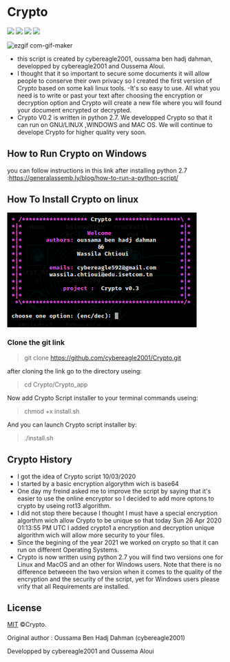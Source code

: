 # Crypto
  <a target="_blank" href="Language" title="Language"><img src="https://img.shields.io/badge/language-python 2.7-GREEN"></a>
  <a target="_blank" href="OS" title="OS"><img src="https://img.shields.io/static/v1?label=OS&message=linux&color=red"></a>
   <a target="_blank" href="OS" title="OS"><img src="https://img.shields.io/static/v1?label=OS&message=Windows&color=red"></a>
    <a target="_blank" href="OS" title="OS"><img src="https://img.shields.io/static/v1?label=OS&message=MacOS&color=red"></a>
  
![ezgif com-gif-maker](https://user-images.githubusercontent.com/63789665/80309500-f8755400-87c4-11ea-9ae1-5e0f7e1e3966.gif)

- this script is created by cybereagle2001, oussama ben hadj dahman, developped by cybereagle2001 and Oussema Aloui.
- I thought that it so important to secure some documents it will allow people to conserve their own privacy so I created the first version of Crypto based on some kali linux tools. -It's so easy to use. All what you need is to write or past your text after choosing the encryption or decryption option and Crypto will create a new file where you will found your document encrypted or decrypted.
- Crypto V0.2 is written in python 2.7. We developped Crypto so that it can run on GNU/LINUX ,WINDOWS and MAC OS. We will continue to develope Crypto for higher quality very soon.

## How to Run Crypto on Windows 

you can follow instructions in this link after installing python 2.7 :https://generalassemb.ly/blog/how-to-run-a-python-script/
## How To Install Crypto on linux 

![crypto](crypto1.png)


### Clone the git link 

>  git clone https://github.com/cybereagle2001/Crypto.git

after cloning the link go to the directory useing:
                    
> cd Crypto/Crypto_app

Now add Crypto Script installer to your terminal commands useing:
>chmod +x install.sh

And you can launch Crypto script installer by:

  >./install.sh
  
## Crypto History
- I got the idea of Crypto script 10/03/2020
- I started by a basic encryption algorythm wich is base64 
- One day my freind asked me to improve the script by saying that it's easier to use the online encryptor so I decided to add more optons to crypto by useing rot13 algorithm.
- I did not stop there because I thought I must have a special encryption algorthm wich allow Crypto to be unique so that today Sun 26 Apr 2020 01:13:55 PM UTC I added crypto1 a encryption and decryption unique algorithm wich will allow more security to your files. 
- Since the begining of the year 2021 we worked on crypto so that it can run on different Operating Systems.
- Crypto is now written using python 2.7 you will find two versions one for Linux and MacOS and an other for Windows users. Note that there is no difference betweeen the two version when it comes to the quality of the encryption and the security of the script, yet for Windows users please vrify that all Requirements are installed. 


## License

[MIT](https://choosealicense.com/licenses/mit/) ©Crypto.

Original author : Oussama Ben Hadj Dahman (cybereagle2001)

Developped by cybereagle2001 and Oussema Aloui 
